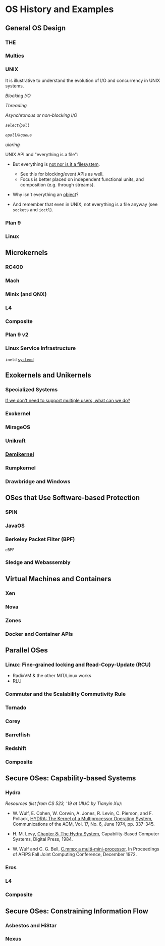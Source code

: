 # OS History and Examples

## General OS Design

### THE

### Multics

### UNIX

It is illustrative to understand the evolution of I/O and concurrency in UNIX systems.

*Blocking I/O*

*Threading*

*Asynchronous or non-blocking I/O*

*`select`/`poll`*

*`epoll`/`kqueue`*

*uioring*

UNIX API and "everything is a file":

- But everything is [not nor is it a filesystem](https://www.youtube.com/watch?v=9-IWMbJXoLM&list=TLPQMjIxMTIwMjOhSQv-dV_Vow).

	- See this for blocking/event APIs as well.
	- Focus is better placed on independent functional units, and composition (e.g. through streams).

- Why isn't everything an [object](https://en.wikipedia.org/wiki/Object_Manager_(Windows))?
- And remember that even in UNIX, not everything is a file anyway (see `socket`s and `ioctl`).


### Plan 9

### Linux

## Microkernels

### RC400

### Mach

### Minix (and QNX)

### L4

### Composite

### Plan 9 v2

### Linux Service Infrastructure

`inetd`
[`systemd`](https://www.youtube.com/watch?v=o_AIw9bGogo&list=TLPQMjIxMTIwMjOhSQv-dV_Vow)

## Exokernels and Unikernels

### Specialized Systems

[If we don't need to support multiple users, what can we do?](https://dl.acm.org/doi/pdf/10.1145/800215.806575)

### Exokernel

### MirageOS

### Unikraft

### [Demikernel](https://irenezhang.net/papers/demikernel-sosp21.pdf)

### Rumpkernel

### Drawbridge and Windows

## OSes that Use Software-based Protection

### SPIN

### JavaOS

### Berkeley Packet Filter (BPF)

`eBPF`

### Sledge and Webassembly

## Virtual Machines and Containers

### Xen

### Nova

### Zones

### Docker and Container APIs

## Parallel OSes

### Linux: Fine-grained locking and Read-Copy-Update (RCU)

- RadixVM & the other MIT/Linux works
- RLU

### Commuter and the Scalability Commutivity Rule

### Tornado

### Corey

### Barrelfish

### Redshift

### Composite

## Secure OSes: Capability-based Systems

### Hydra

*Resources (list from CS 523, '19 at UIUC by Tianyin Xu):*

- W. Wulf, E. Cohen, W. Corwin, A. Jones, R. Levin, C. Pierson, and F. Pollack, [HYDRA: The Kernel of a Multiprocessor Operating System](https://dl.acm.org/citation.cfm?id=364017), Communications of the ACM, Vol. 17, No. 6, June 1974, pp. 337-345.

- H. M. Levy, [Chapter 8: The Hydra System](https://homes.cs.washington.edu/~levy/capabook/Chapter6.pdf), Capability-Based Computer Systems, Digital Press, 1984.

- W. Wulf and C. G. Bell, [C.mmp: a multi-mini-processor](https://dl.acm.org/citation.cfm?id=1480098), In Proceedings of AFIPS Fall Joint Computing Conference, December 1972.

### Eros

### L4

### Composite

## Secure OSes: Constraining Information Flow

### Asbestos and HiStar

### Nexus
